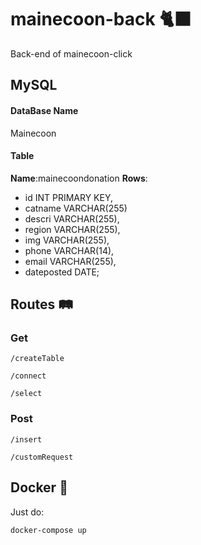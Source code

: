 # mainecoon-back 🐈‍⬛

Back-end of mainecoon-click

## MySQL 

#### DataBase Name
Mainecoon

#### Table
**Name**:mainecoondonation
**Rows**:
- id INT PRIMARY KEY,
- catname VARCHAR(255)
- descri VARCHAR(255),
- region VARCHAR(255),
- img VARCHAR(255),
- phone VARCHAR(14),
- email VARCHAR(255),
- dateposted DATE;

## Routes 🛤️

### Get

`/createTable`

`/connect`

`/select`

### Post

`/insert`

`/customRequest`

## Docker 🐋

Just do:

```
docker-compose up
```
